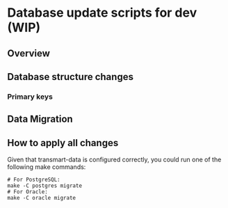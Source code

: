 Database update scripts for dev (WIP)
========================================

Overview
--------

## Database structure changes


### Primary keys


## Data Migration


How to apply all changes
------------------------

Given that transmart-data is configured correctly, you could run one of the following make commands:
    
    # For PostgreSQL:
    make -C postgres migrate
    # For Oracle:
    make -C oracle migrate
    
